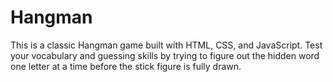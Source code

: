 # Hangman
This is a classic Hangman game built with HTML, CSS, and JavaScript. Test your vocabulary and guessing skills by trying to figure out the hidden word one letter at a time before the stick figure is fully drawn.
